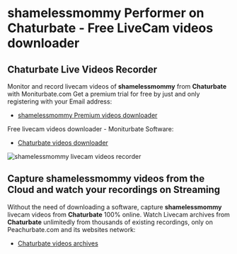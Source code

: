 # shamelessmommy Performer on Chaturbate - Free LiveCam videos downloader

## Chaturbate Live Videos Recorder

Monitor and record livecam videos of **shamelessmommy** from **Chaturbate** with Moniturbate.com
Get a premium trial for free by just and only registering with your Email address:
* [shamelessmommy Premium videos downloader](https://moniturbate.com/request-demo-licence-key.html)

Free livecam videos downloader - Moniturbate Software:
* [Chaturbate videos downloader](https://moniturbate.com/moniturbate-download-software.html)

![shamelessmommy livecam videos recorder](https://peachurnet.com/templates/moniturbate-software.png)


## Capture shamelessmommy videos from the Cloud and watch your recordings on Streaming

Without the need of downloading a software, capture **shamelessmommy** livecam videos from **Chaturbate** 100% online.
Watch Livecam archives from **Chaturbate** unlimitedly from thousands of existing recordings, only on Peachurbate.com and its websites network:
* [Chaturbate videos archives](https://peachurnet.com/)